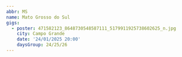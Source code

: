 ```yaml
---
abbr: MS
name: Mato Grosso do Sul
gigs:
  - poster: 471582123_8648730548587111_5179911925738602625_n.jpg
    city: Campo Grande
    date: '24/01/2025 20:00'
    daysGroup: 24/25/26
---
```


